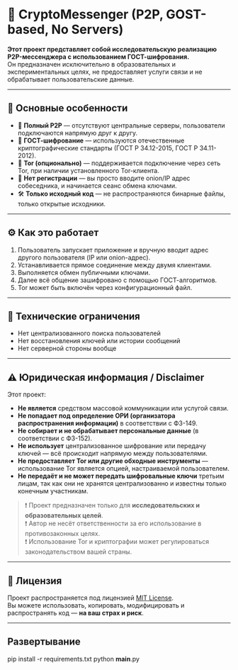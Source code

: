 # 🔐 CryptoMessenger (P2P, GOST-based, No Servers)

**Этот проект представляет собой исследовательскую реализацию P2P-мессенджера с использованием ГОСТ-шифрования.**  
Он предназначен исключительно в образовательных и экспериментальных целях, не предоставляет услуги связи и не обрабатывает пользовательские данные.

---

## 🧠 Основные особенности

- 📡 **Полный P2P** — отсутствуют центральные серверы, пользователи подключаются напрямую друг к другу.
- 🔐 **ГОСТ-шифрование** — используются отечественные криптографические стандарты (ГОСТ Р 34.12-2015, ГОСТ Р 34.11-2012).
- 🧅 **Tor (опционально)** — поддерживается подключение через сеть Tor, при наличии установленного Tor-клиента.
- 🧾 **Нет регистрации** — вы просто вводите onion/IP адрес собеседника, и начинается сеанс обмена ключами.
- 🛠 **Только исходный код** — не распространяются бинарные файлы, только открытые исходники.

---

## ⚙️ Как это работает

1. Пользователь запускает приложение и вручную вводит адрес другого пользователя (IP или onion-адрес).
2. Устанавливается прямое соединение между двумя клиентами.
3. Выполняется обмен публичными ключами.
4. Далее всё общение зашифровано с помощью ГОСТ-алгоритмов.
5. Tor может быть включён через конфигурационный файл.

---

## 🚧 Технические ограничения

- Нет централизованного поиска пользователей
- Нет восстановления ключей или истории сообщений
- Нет серверной стороны вообще

---

## ⚠️ Юридическая информация / Disclaimer

Этот проект:

- **Не является** средством массовой коммуникации или услугой связи.
- **Не попадает под определение ОРИ (организатора распространения информации)** в соответствии с ФЗ-149.
- **Не собирает и не обрабатывает персональные данные** (в соответствии с ФЗ-152).
- **Не использует** централизованное шифрование или передачу ключей — всё происходит напрямую между пользователями.
- **Не предоставляет Tor или другие обходные инструменты** — использование Tor является опцией, настраиваемой пользователем.
- **Не передаёт и не может передать шифровальные ключи** третьим лицам, так как они не хранятся централизованно и известны только конечным участникам.

> ❗ Проект предназначен только для **исследовательских и образовательных целей**.  
> ❗ Автор не несёт ответственности за его использование в противозаконных целях.  
> ❗ Использование Tor и криптографии может регулироваться законодательством вашей страны.

---

## 📜 Лицензия

Проект распространяется под лицензией [MIT License](./LICENSE).  
Вы можете использовать, копировать, модифицировать и распространять код — **на ваш страх и риск**.

---

## Развертывание
pip install -r requirements.txt
python __main__.py
